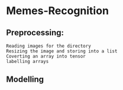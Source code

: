 # Memes-Recognition

## Preprocessing:
    Reading images for the directory
    Resizing the image and storing into a list
    Coverting an array into tensor
    labelling arrays

## Modelling
